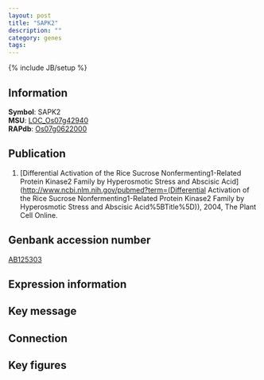 ```yaml
---
layout: post
title: "SAPK2"
description: ""
category: genes
tags: 
---
```

{% include JB/setup %}

## Information
__Symbol__: SAPK2  
__MSU__: [LOC_Os07g42940](http://rice.plantbiology.msu.edu/cgi-bin/ORF_infopage.cgi?orf=LOC_Os07g42940)  
__RAPdb__: [Os07g0622000](http://rapdb.dna.affrc.go.jp/viewer/gbrowse_details/irgsp1?name=Os07g0622000)  

## Publication
1. [Differential Activation of the Rice Sucrose Nonfermenting1-Related Protein Kinase2 Family by Hyperosmotic Stress and Abscisic Acid](http://www.ncbi.nlm.nih.gov/pubmed?term=(Differential Activation of the Rice Sucrose Nonfermenting1-Related Protein Kinase2 Family by Hyperosmotic Stress and Abscisic Acid%5BTitle%5D)), 2004, The Plant Cell Online.

## Genbank accession number
[AB125303](http://www.ncbi.nlm.nih.gov/nuccore/AB125303)

## Expression information

## Key message

## Connection

## Key figures


